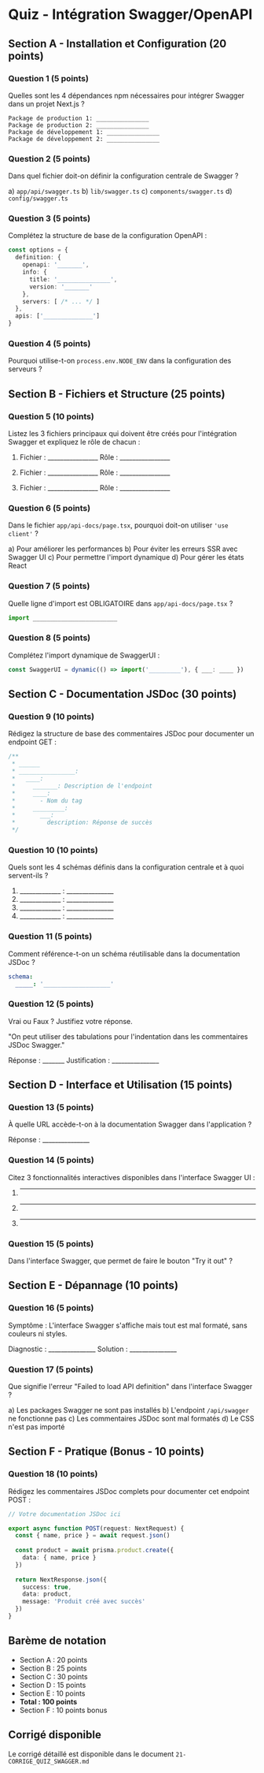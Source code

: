 # Quiz - Intégration Swagger/OpenAPI

## Section A - Installation et Configuration (20 points)

### Question 1 (5 points)
Quelles sont les 4 dépendances npm nécessaires pour intégrer Swagger dans un projet Next.js ?

```
Package de production 1: _______________
Package de production 2: _______________
Package de développement 1: _______________
Package de développement 2: _______________
```

### Question 2 (5 points)
Dans quel fichier doit-on définir la configuration centrale de Swagger ?

a) `app/api/swagger.ts`
b) `lib/swagger.ts`
c) `components/swagger.ts`
d) `config/swagger.ts`

### Question 3 (5 points)
Complétez la structure de base de la configuration OpenAPI :

```typescript
const options = {
  definition: {
    openapi: '_______',
    info: {
      title: '_______________',
      version: '_______'
    },
    servers: [ /* ... */ ]
  },
  apis: ['______________']
}
```

### Question 4 (5 points)
Pourquoi utilise-t-on `process.env.NODE_ENV` dans la configuration des serveurs ?

## Section B - Fichiers et Structure (25 points)

### Question 5 (10 points)
Listez les 3 fichiers principaux qui doivent être créés pour l'intégration Swagger et expliquez le rôle de chacun :

1. Fichier : ________________
   Rôle : ________________

2. Fichier : ________________
   Rôle : ________________

3. Fichier : ________________
   Rôle : ________________

### Question 6 (5 points)
Dans le fichier `app/api-docs/page.tsx`, pourquoi doit-on utiliser `'use client'` ?

a) Pour améliorer les performances
b) Pour éviter les erreurs SSR avec Swagger UI
c) Pour permettre l'import dynamique
d) Pour gérer les états React

### Question 7 (5 points)
Quelle ligne d'import est OBLIGATOIRE dans `app/api-docs/page.tsx` ?

```typescript
import ________________________
```

### Question 8 (5 points)
Complétez l'import dynamique de SwaggerUI :

```typescript
const SwaggerUI = dynamic(() => import('_________'), { ___: ____ })
```

## Section C - Documentation JSDoc (30 points)

### Question 9 (10 points)
Rédigez la structure de base des commentaires JSDoc pour documenter un endpoint GET :

```typescript
/**
 * ______
 * ________________:
 *   ____:
 *     _______: Description de l'endpoint
 *     ____:
 *       - Nom du tag
 *     _________:
 *       ___:
 *         description: Réponse de succès
 */
```

### Question 10 (10 points)
Quels sont les 4 schémas définis dans la configuration centrale et à quoi servent-ils ?

1. _____________ : _______________
2. _____________ : _______________
3. _____________ : _______________
4. _____________ : _______________

### Question 11 (5 points)
Comment référence-t-on un schéma réutilisable dans la documentation JSDoc ?

```yaml
schema:
  _____: '___________________'
```

### Question 12 (5 points)
Vrai ou Faux ? Justifiez votre réponse.

"On peut utiliser des tabulations pour l'indentation dans les commentaires JSDoc Swagger."

Réponse : _______ 
Justification : _______________

## Section D - Interface et Utilisation (15 points)

### Question 13 (5 points)
À quelle URL accède-t-on à la documentation Swagger dans l'application ?

Réponse : _______________

### Question 14 (5 points)
Citez 3 fonctionnalités interactives disponibles dans l'interface Swagger UI :

1. _______________
2. _______________
3. _______________

### Question 15 (5 points)
Dans l'interface Swagger, que permet de faire le bouton "Try it out" ?

## Section E - Dépannage (10 points)

### Question 16 (5 points)
Symptôme : L'interface Swagger s'affiche mais tout est mal formaté, sans couleurs ni styles.

Diagnostic : _______________
Solution : _______________

### Question 17 (5 points)
Que signifie l'erreur "Failed to load API definition" dans l'interface Swagger ?

a) Les packages Swagger ne sont pas installés
b) L'endpoint `/api/swagger` ne fonctionne pas
c) Les commentaires JSDoc sont mal formatés
d) Le CSS n'est pas importé

## Section F - Pratique (Bonus - 10 points)

### Question 18 (10 points)
Rédigez les commentaires JSDoc complets pour documenter cet endpoint POST :

```typescript
// Votre documentation JSDoc ici

export async function POST(request: NextRequest) {
  const { name, price } = await request.json()
  
  const product = await prisma.product.create({
    data: { name, price }
  })
  
  return NextResponse.json({
    success: true,
    data: product,
    message: 'Produit créé avec succès'
  })
}
```

## Barème de notation

- Section A : 20 points
- Section B : 25 points  
- Section C : 30 points
- Section D : 15 points
- Section E : 10 points
- **Total : 100 points**
- Section F : 10 points bonus

## Corrigé disponible

Le corrigé détaillé est disponible dans le document `21-CORRIGE_QUIZ_SWAGGER.md`
